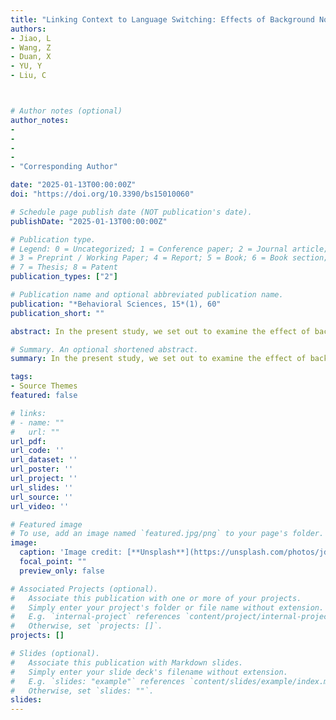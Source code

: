 ```yaml
---
title: "Linking Context to Language Switching: Effects of Background Noise on Bilingual Language Comprehension"
authors:
- Jiao, L
- Wang, Z
- Duan, X
- YU, Y
- Liu, C



# Author notes (optional)
author_notes:
- 
- 
-
- 
- "Corresponding Author"

date: "2025-01-13T00:00:00Z"
doi: "https://doi.org/10.3390/bs15010060"

# Schedule page publish date (NOT publication's date).
publishDate: "2025-01-13T00:00:00Z"

# Publication type.
# Legend: 0 = Uncategorized; 1 = Conference paper; 2 = Journal article;
# 3 = Preprint / Working Paper; 4 = Report; 5 = Book; 6 = Book section;
# 7 = Thesis; 8 = Patent
publication_types: ["2"]

# Publication name and optional abbreviated publication name.
publication: "*Behavioral Sciences, 15*(1), 60"
publication_short: ""

abstract: In the present study, we set out to examine the effect of background noise on bilingual language comprehension between a person’s first language (L1) and second language (L2). Language control systems seem to systematically engage in bilingual language production, as evidenced by the presence of switch costs with slower responses to switch trials than repeat trials. However, this systematic engagement does not uniformly apply to comprehension, as the involvement of language control in bilingual comprehension may vary depending on external contexts. In two experiments, we investigated how background noise influenced language switching in comprehension for unbalanced Chinese–English bilinguals. Overall, when comprehending words from two languages, participants experienced significant language switch costs across all conditions, but smaller switch costs were observed in the noise condition than in the quiet condition. However, the symmetrical patterns of switch costs were not modulated by background noise. This is the first study that supports the flexibility of bilingual language comprehension depending on the presence of background noise, expanding the adaptive control hypothesis.

# Summary. An optional shortened abstract.
summary: In the present study, we set out to examine the effect of background noise on bilingual language comprehension between a person’s first language (L1) and second language (L2)...

tags:
- Source Themes
featured: false

# links:
# - name: ""
#   url: ""
url_pdf: 
url_code: ''
url_dataset: ''
url_poster: ''
url_project: ''
url_slides: ''
url_source: ''
url_video: ''

# Featured image
# To use, add an image named `featured.jpg/png` to your page's folder. 
image:
  caption: 'Image credit: [**Unsplash**](https://unsplash.com/photos/jdD8gXaTZsc)'
  focal_point: ""
  preview_only: false

# Associated Projects (optional).
#   Associate this publication with one or more of your projects.
#   Simply enter your project's folder or file name without extension.
#   E.g. `internal-project` references `content/project/internal-project/index.md`.
#   Otherwise, set `projects: []`.
projects: []

# Slides (optional).
#   Associate this publication with Markdown slides.
#   Simply enter your slide deck's filename without extension.
#   E.g. `slides: "example"` references `content/slides/example/index.md`.
#   Otherwise, set `slides: ""`.
slides:
---
```

